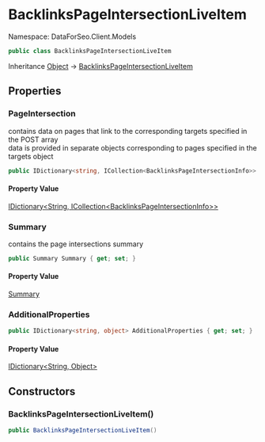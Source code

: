 # BacklinksPageIntersectionLiveItem

Namespace: DataForSeo.Client.Models

```csharp
public class BacklinksPageIntersectionLiveItem
```

Inheritance [Object](https://docs.microsoft.com/en-us/dotnet/api/system.object) → [BacklinksPageIntersectionLiveItem](./dataforseo.client.models.backlinkspageintersectionliveitem.md)

## Properties

### **PageIntersection**

contains data on pages that link to the corresponding targets specified in the POST array
 <br>data is provided in separate objects corresponding to pages specified in the targets object

```csharp
public IDictionary<string, ICollection<BacklinksPageIntersectionInfo>> PageIntersection { get; set; }
```

#### Property Value

[IDictionary&lt;String, ICollection&lt;BacklinksPageIntersectionInfo&gt;&gt;](https://docs.microsoft.com/en-us/dotnet/api/system.collections.generic.idictionary-2)<br>

### **Summary**

contains the page intersections summary

```csharp
public Summary Summary { get; set; }
```

#### Property Value

[Summary](./dataforseo.client.models.summary.md)<br>

### **AdditionalProperties**

```csharp
public IDictionary<string, object> AdditionalProperties { get; set; }
```

#### Property Value

[IDictionary&lt;String, Object&gt;](https://docs.microsoft.com/en-us/dotnet/api/system.collections.generic.idictionary-2)<br>

## Constructors

### **BacklinksPageIntersectionLiveItem()**

```csharp
public BacklinksPageIntersectionLiveItem()
```
